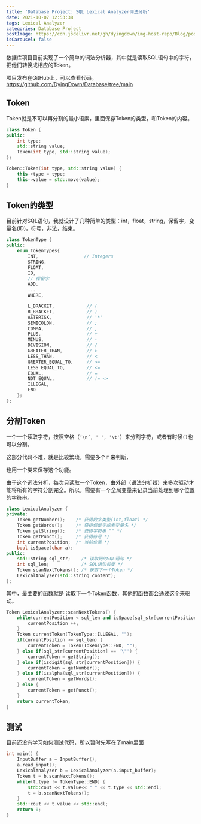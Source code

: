 ```yaml
---
title: 'Database Project: SQL Lexical Analyzer词法分析'
date: 2021-10-07 12:53:38
tags: Lexical Analyzer
categories: Database Project
postImage: https://cdn.jsdelivr.net/gh/dyingdown/img-host-repo/Blog/post/20211007212737.jpg
isCarousel: false
---
```


数据库项目目前实现了一个简单的词法分析器，其中就是读取SQL语句中的字符，把他们转换成相应的Token。

<!--more-->

项目发布在GitHub上，可以查看代码。https://github.com/DyingDown/Database/tree/main

## Token

Token就是不可以再分割的最小语素，里面保存Token的类型，和Token的内容。

```c++
class Token {
public:
    int type;
    std::string value;
    Token(int type, std::string value);
};

Token::Token(int type, std::string value) {
    this->type = type;
    this->value = std::move(value);
}
```

## Token的类型

目前针对SQL语句，我就设计了几种简单的类型：int，float，string，保留字，变量名(ID)，符号，非法，结束。

```c++
class TokenType {
public:
    enum TokenTypes{
        INT,                 // Integers
        STRING,
        FLOAT,
        ID,
		// 保留字
        ADD,
        ...
        WHERE,

        L_BRACKET,            // (
        R_BRACKET,            // )
        ASTERISK,             // '*'
        SEMICOLON,            // ;
        COMMA,                // ,
        PLUS,                 // +
        MINUS,                // -
        DIVISION,             // /
        GREATER_THAN,         // >
        LESS_THAN,            // <
        GREATER_EQUAL_TO,     // >=
        LESS_EQUAL_TO,        // <=
        EQUAL,                // =
        NOT_EQUAL,            // != <>
        ILLEGAL,
        END
    };
};
```

## 分割Token

一个一个读取字符，按照空格（`‘\n’, ' ', '\t'`）来分割字符，或者有时候`()`也可以分割。

这部分代码不难，就是比较繁琐，需要多个if 来判断，

也用一个类来保存这个功能。

由于这个词法分析，每次只读取一个Token，由外部（语法分析器）来多次驱动才能将所有的字符分割完全。所以，需要有一个全局变量来记录当前处理到哪个位置的字符串。

```c++
class LexicalAnalyzer {
private:
    Token getNumber();    /* 获得数字类型(int,float) */
    Token getWords();     /* 获得保留字或者变量名 */
    Token getString();    /* 获得字符串 "" */
    Token getPunct();     /* 获得符号 */
    int currentPosition;  /* 当前位置 */
    bool isSpace(char a); 
public:
    std::string sql_str;    /* 读取到的SQL语句 */
    int sql_len;		    /* SQL语句长度 */
    Token scanNextTokens(); /* 获取下一个Token */
    LexicalAnalyzer(std::string content);
};
```

其中，最主要的函数就是 读取下一个Token函数，其他的函数都会通过这个来驱动。

```c++
Token LexicalAnalyzer::scanNextTokens() {
    while(currentPosition < sql_len and isSpace(sql_str[currentPosition])) {
        currentPosition ++;
    }
    Token currentToken(TokenType::ILLEGAL, "");
    if(currentPosition >= sql_len) {
        currentToken = Token(TokenType::END, "");
    } else if(sql_str[currentPosition] == '\"') {
        currentToken = getString();
    } else if(isdigit(sql_str[currentPosition])) {
        currentToken = getNumber();
    } else if(isalpha(sql_str[currentPosition])) {
        currentToken = getWords();
    } else {
        currentToken = getPunct();
    }
    return currentToken;
}
```

## 测试

目前还没有学习如何测试代码，所以暂时先写在了main里面

```c++
int main() {
    InputBuffer a = InputBuffer();
    a.read_input();
    LexicalAnalyzer b = LexicalAnalyzer(a.input_buffer);
    Token t = b.scanNextTokens();
    while(t.type != TokenType::END) {
        std::cout << t.value<< " " << t.type << std::endl;
        t = b.scanNextTokens();
    }
    std::cout << t.value << std::endl;
    return 0;
}
```